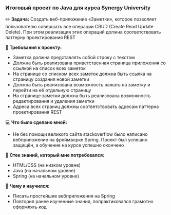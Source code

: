 ### Итоговый проект по Java для курса Synergy University

:pencil2: **Задача:** Создать веб-приложение «Заметки», которое позволяет пользователю совершать все операции CRUD (Create Read Update Delete). При этом реализация этих операций должна соответствовать паттерну проектирования REST

:page_with_curl: **Требования к проекту:**
- Заметка должна представлять собой строку с текстом
- Должна быть реализована приветственная страница приложения со ссылкой на список всех заметок
- На странице со списком всех заметок должна быть ссылка на страницу создания новой заметки
- Должна быть реализована возможность нажать на заметку и перейти на её отдельную страницу
- На странице заметки должна быть реализована возможность редактирования и удаления заметки
- Адреса всех страниц должны соответствовать адресам паттерна проектирования REST

:computer: **Что было сделано мной:**
- Не без помощи великого сайта stackoverflow было написано вебприложение на фреймворке Spring. Проект был успешно защищён, а обучение на курсе успешно окончено

:open_file_folder: **Стек знаний, который мне потребовался:**
- HTML/CSS (на низком уровне)
- Java (на начальном уровне)
- Spring (на начальном уровне)

:school: **Чему я научился:**
- Писать простейшие вебприложения на Spring
- Повторил ранее изученные знания, попрактиковался грамотно оформлять код
